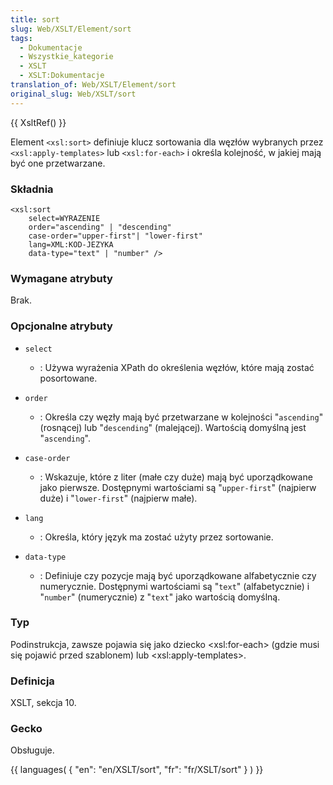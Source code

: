 ```yaml
---
title: sort
slug: Web/XSLT/Element/sort
tags:
  - Dokumentacje
  - Wszystkie_kategorie
  - XSLT
  - XSLT:Dokumentacje
translation_of: Web/XSLT/Element/sort
original_slug: Web/XSLT/sort
---
```

{{ XsltRef() }}

Element `<xsl:sort>` definiuje klucz sortowania dla węzłów wybranych przez `<xsl:apply-templates>` lub `<xsl:for-each>` i określa kolejność, w jakiej mają być one przetwarzane.

### Składnia

    <xsl:sort
    	select=WYRAZENIE
    	order="ascending" | "descending"
    	case-order="upper-first"| "lower-first"
    	lang=XML:KOD-JEZYKA
    	data-type="text" | "number" />

### Wymagane atrybuty

Brak.

### Opcjonalne atrybuty

- `select`
  - : Używa wyrażenia XPath do określenia węzłów, które mają zostać posortowane.

- `order`
  - : Określa czy węzły mają być przetwarzane w kolejności "`ascending`" (rosnącej) lub "`descending`" (malejącej). Wartością domyślną jest "`ascending`".

- `case-order`
  - : Wskazuje, które z liter (małe czy duże) mają być uporządkowane jako pierwsze. Dostępnymi wartościami są "`upper-first`" (najpierw duże) i "`lower-first`" (najpierw małe).

- `lang`
  - : Określa, który język ma zostać użyty przez sortowanie.

- `data-type`
  - : Definiuje czy pozycje mają być uporządkowane alfabetycznie czy numerycznie. Dostępnymi wartościami są "`text`" (alfabetycznie) i "`number`" (numerycznie) z "`text`" jako wartością domyślną.

### Typ

Podinstrukcja, zawsze pojawia się jako dziecko \<xsl:for-each> (gdzie musi się pojawić przed szablonem) lub \<xsl:apply-templates>.

### Definicja

XSLT, sekcja 10.

### Gecko

Obsługuje.

{{ languages( { "en": "en/XSLT/sort", "fr": "fr/XSLT/sort" } ) }}

